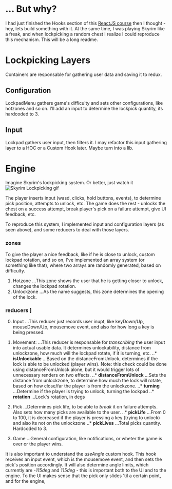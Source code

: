 # ... But why?
I had just finished the Hooks section of this [ReactJS course](https://www.udemy.com/course/react-the-complete-guide-incl-redux/) then I thought - hey, lets build something with it. At the same time, I was playing Skyrim like a freak, and when lockpicking a random chest I realize I could reproduce this mechanism. This will be a long readme.


# Lockpicking Layers
Containers are responsable for gathering user data and saving it to redux. 

## Configuration
LockpadMenu gathers game's difficulty and sets other configurations, like hotzones and so on. I'll add an input to determine the lockpick quantity, its hardcoded to 3. 

## Input
Lockpad gathers user input, then filters it. I may refactor this input gathering layer to a HOC or a Custom Hook later. Maybe turn into a lib.


# Engine
Imagine Skyrim's lockpicking system. Or better, just watch it
![Skyrim Lockpicking gif](https://media1.tenor.com/images/7ca9acadf4303c76b68dceea923544ac/tenor.gif?itemid=15095752 "Skyrim Lockpicking gif")

The player inserts input (wasd, clicks, hold buttons, events), to determine pick position, attempts to unlock, etc. The game does the rest - unlocks the chest on a success attempt, break player's pick on a failure attempt, give UI feedback, etc.

To reproduce this system, I implemented input and configuration layers (as seen above), and some reducers to deal with those layers. 

### zones
To give the player a nice feedback, like if he is close to unlock, custom lockpad rotation, and so on, I've implemented an array system (or something like that), where two arrays are randomly generated, based on difficulty. 
  1. Hotzone
  ...This zone shows the user that he is getting closer to unlock, changes the lockpad rotation.
  2. Unlockzone
  ...As the name suggests, this zone determines the opening of the lock.

### reducers ]
0. Input
  ...This reducer just records user inupt, like keyDown/Up, mouseDown/Up, mousemove event, and also for how long a key is being pressed. 
  
1. Movement:
  ...This reducer is responsable for _transcribing_ the user input into actual usable data. It determines unlockability, distance from unlockzone, how much will the lockpad rotate, if it is turning, etc.
  ..* **isUnlockable**
    ...Based on the distanceFromUnlock, determines if the lock is able to be unlocked (player wins). Note: this check could be done using distanceFromUnlock alone, but it would trigger lots of unnecessary renders on two effects.
  ..* **distanceFromUnlock**
    ...Sets the distance from unlockzone, to determine how much the lock will rotate, based on how close/far the player is from the unlockzone.
  ..* **turning**
    ...Determine if the player is trying to unlock, turning the lockpad
  ..* **rotation**
    ...Lock's rotation, in degs

2. Pick
  ...Determines pick life, to be able to _break_ it on failure attempts. Also sets how many picks are available to the user.
  ..* **pickLife**
    ...From 0 to 100, it is decreased if the player is pressing a key (trying to unlock) and also its not on the unlockzone
  ..* **pickLives**
    ...Total picks quantity. Hardcoded to 3.

3. Game 
  ...General configuration, like notifications, or wheter the game is over or the player wins.


It is also important to understand the *useAngle* custom hook. This hook receives an input event, which is the mousemove event, and then sets the pick's position accordingly. It will also determine angle limits, which currently are *-115deg* and *115deg* - this is important both to the UI and to the engine. To the UI makes sense that the pick only slides 'til a certain point, and for the engine, 